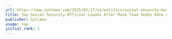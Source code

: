 ```yaml
---
url: https://www.nytimes.com/2025/02/17/us/politics/social-security-musk-team-access.html
title: Top Social Security Official Leaves After Musk Team Seeks Data Access
publisher: nytimes
usage: top
initial_rank: 1
---
```

